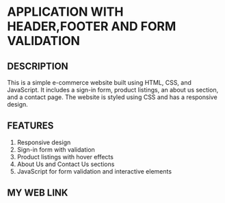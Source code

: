 # APPLICATION WITH HEADER,FOOTER AND FORM VALIDATION
## DESCRIPTION
This is a simple e-commerce website built using HTML, CSS, and JavaScript. It includes a sign-in form, product listings, an about us section, and a contact page. The website is styled using CSS and has a responsive design.
## FEATURES
1. Responsive design
2. Sign-in form with validation
3. Product listings with hover effects
4. About Us and Contact Us sections
5. JavaScript for form validation and interactive elements

## MY WEB LINK

